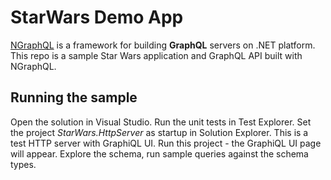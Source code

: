 # StarWars Demo App
[NGraphQL](https://github.com/rivantsov/ngraphql) is a framework for building **GraphQL** servers on .NET platform. 
This repo is a sample Star Wars application and GraphQL API built with NGraphQL. 

## Running the sample
Open the solution in Visual Studio. Run the unit tests in Test Explorer. Set the project *StarWars.HttpServer* as startup in Solution Explorer. This is a test HTTP server with GraphiQL UI. Run this project - the GraphiQL UI page will appear. Explore the schema, run sample queries against the schema types. 